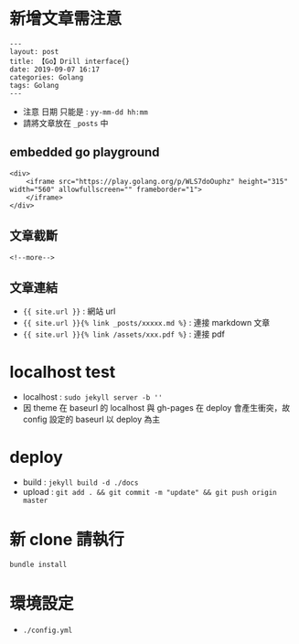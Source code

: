 # 新增文章需注意

```
---
layout: post
title: 【Go】Drill interface{}
date: 2019-09-07 16:17
categories: Golang
tags: Golang
---
```

- 注意 日期 只能是 : `yy-mm-dd hh:mm`
- 請將文章放在 `_posts` 中

## embedded go playground
```
<div>
    <iframe src="https://play.golang.org/p/WLS7doOuphz" height="315" width="560" allowfullscreen="" frameborder="1">
    </iframe>
</div>
```

## 文章截斷
`<!--more-->`

## 文章連結
- `{{ site.url }}` : 網站 url
- `{{ site.url }}{% link _posts/xxxxx.md %}` : 連接 markdown 文章
- `{{ site.url }}{% link /assets/xxx.pdf %}` : 連接 pdf


# localhost test
- localhost : `sudo jekyll server -b ''`
- 因 theme 在 baseurl 的 localhost 與 gh-pages 在 deploy 會產生衝突，故 config 設定的 baseurl 以 deploy 為主

# deploy
- build : `jekyll build -d ./docs`
- upload : `git add . && git commit -m "update" && git push origin master`

# 新 clone 請執行
`bundle install`

# 環境設定
- `./config.yml`